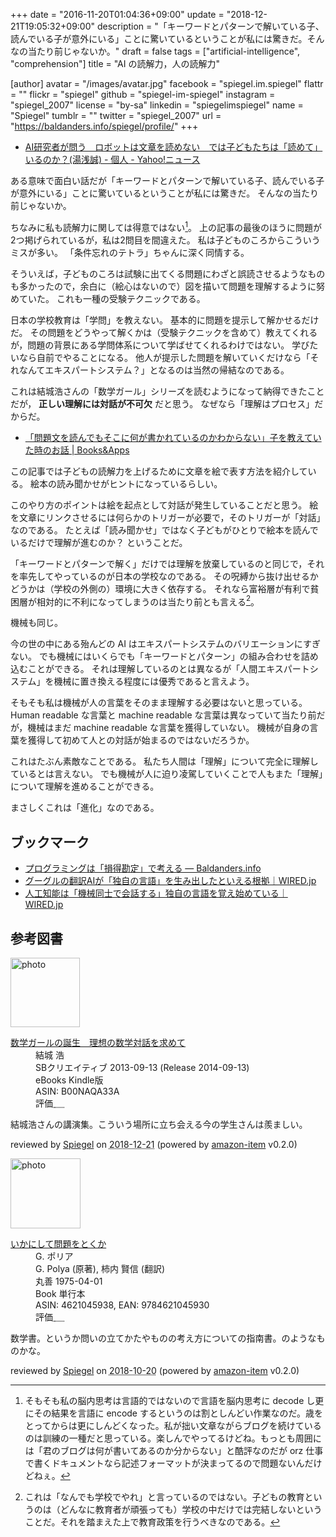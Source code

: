+++
date = "2016-11-20T01:04:36+09:00"
update = "2018-12-21T19:05:32+09:00"
description = "「キーワードとパターンで解いている子、読んでいる子が意外にいる」ことに驚いているということが私には驚きだ。そんなの当たり前じゃないか。"
draft = false
tags = ["artificial-intelligence", "comprehension"]
title = "AI の読解力，人の読解力"

[author]
  avatar = "/images/avatar.jpg"
  facebook = "spiegel.im.spiegel"
  flattr = ""
  flickr = "spiegel"
  github = "spiegel-im-spiegel"
  instagram = "spiegel_2007"
  license = "by-sa"
  linkedin = "spiegelimspiegel"
  name = "Spiegel"
  tumblr = ""
  twitter = "spiegel_2007"
  url = "https://baldanders.info/spiegel/profile/"
+++

- [AI研究者が問う　ロボットは文章を読めない　では子どもたちは「読めて」いるのか？(湯浅誠) - 個人 - Yahoo!ニュース](http://bylines.news.yahoo.co.jp/yuasamakoto/20161114-00064079/)

ある意味で面白い話だが「キーワードとパターンで解いている子、読んでいる子が意外にいる」ことに驚いているということが私には驚きだ。
そんなの当たり前じゃないか。

ちなみに私も読解力に関しては得意ではない[^blog]。
上の記事の最後のほうに問題が2つ掲げられているが，私は2問目を間違えた。
私は子どものころからこういうミスが多い。
「条件忘れのテトラ」ちゃんに深く同情する。

そういえば，子どものころは試験に出てくる問題にわざと誤読させるようなものも多かったので，余白に（絵心はないので）図を描いて問題を理解するように努めていた。
これも一種の受験テクニックである。

[^blog]: そもそも私の脳内思考は言語的ではないので言語を脳内思考に decode し更にその結果を言語に encode するというのは割としんどい作業なのだ。歳をとってからは更にしんどくなった。私が拙い文章ながらブログを続けているのは訓練の一種だと思っている。楽しんでやってるけどね。もっとも周囲には「君のブログは何が書いてあるのか分からない」と酷評なのだが orz 仕事で書くドキュメントなら記述フォーマットが決まってるので問題ないんだけどねぇ。

日本の学校教育は「学問」を教えない。
基本的に問題を提示して解かせるだけだ。
その問題をどうやって解くかは（受験テクニックを含めて）教えてくれるが，問題の背景にある学問体系について学ばせてくれるわけではない。
学びたいなら自前でやることになる。
他人が提示した問題を解いていくだけなら「それなんてエキスパートシステム？」となるのは当然の帰結なのである。

これは結城浩さんの「数学ガール」シリーズを読むようになって納得できたことだが， **正しい理解には対話が不可欠** だと思う。
なぜなら「理解はプロセス」だからだ。

- [「問題文を読んでもそこに何が書かれているのかわからない」子を教えていた時のお話 | Books&Apps](http://blog.tinect.jp/?p=33408)

この記事では子どもの読解力を上げるために文章を絵で表す方法を紹介している。
絵本の読み聞かせがヒントになっているらしい。

このやり方のポイントは絵を起点として対話が発生していることだと思う。
絵を文章にリンクさせるには何らかのトリガーが必要で，そのトリガーが「対話」なのである。
たとえば「読み聞かせ」ではなく子どもがひとりで絵本を読んでいるだけで理解が進むのか？ ということだ。

「キーワードとパターンで解く」だけでは理解を放棄しているのと同じで，それを率先してやっているのが日本の学校なのである。
その呪縛から抜け出せるかどうかは（学校の外側の）環境に大きく依存する。
それなら富裕層が有利で貧困層が相対的に不利になってしまうのは当たり前とも言える[^s]。

[^s]: これは「なんでも学校でやれ」と言っているのではない。子どもの教育というのは（どんなに教育者が頑張っても）学校の中だけでは完結しないということだ。それを踏まえた上で教育政策を行うべきなのである。

機械も同じ。

今の世の中にある殆んどの AI はエキスパートシステムのバリエーションにすぎない。
でも機械にはいくらでも「キーワードとパターン」の組み合わせを詰め込むことができる。
それは理解しているのとは異なるが「人間エキスパートシステム」を機械に置き換える程度には優秀であると言えよう。

そもそも私は機械が人の言葉をそのまま理解する必要はないと思っている。
Human readable な言葉と machine readable な言葉は異なっていて当たり前だが，機械はまだ machine readable な言葉を獲得していない。
機械が自身の言葉を獲得して初めて人との対話が始まるのではないだろうか。

これはたぶん素敵なことである。
私たち人間は「理解」について完全に理解しているとは言えない。
でも機械が人に迫り凌駕していくことで人もまた「理解」について理解を進めることができる。

まさしくこれは「進化」なのである。

## ブックマーク

- [プログラミングは「損得勘定」で考える — Baldanders.info](https://baldanders.info/spiegel/log2/000868.shtml)
- [グーグルの翻訳AIが「独自の言語」を生み出したといえる根拠｜WIRED.jp](http://wired.jp/2016/11/24/google-ai-language-create/)
- [人工知能は「機械同士で会話する」独自の言語を覚え始めている｜WIRED.jp](http://wired.jp/2017/03/30/bots-learn-speak-language/)

## 参考図書

<div class="hreview">
  <div class="photo"><a class="item url" href="https://www.amazon.co.jp/%E6%95%B0%E5%AD%A6%E3%82%AC%E3%83%BC%E3%83%AB%E3%81%AE%E8%AA%95%E7%94%9F-%E7%90%86%E6%83%B3%E3%81%AE%E6%95%B0%E5%AD%A6%E5%AF%BE%E8%A9%B1%E3%82%92%E6%B1%82%E3%82%81%E3%81%A6-%E7%B5%90%E5%9F%8E-%E6%B5%A9-ebook/dp/B00NAQA33A?SubscriptionId=AKIAJYVUJ3DMTLAECTHA&tag=baldandersinf-22&linkCode=xm2&camp=2025&creative=165953&creativeASIN=B00NAQA33A"><img src="https://images-fe.ssl-images-amazon.com/images/I/41hSKEDU3zL._SL160_.jpg" width="111" alt="photo"></a></div>
  <dl class="fn">
    <dt><a href="https://www.amazon.co.jp/%E6%95%B0%E5%AD%A6%E3%82%AC%E3%83%BC%E3%83%AB%E3%81%AE%E8%AA%95%E7%94%9F-%E7%90%86%E6%83%B3%E3%81%AE%E6%95%B0%E5%AD%A6%E5%AF%BE%E8%A9%B1%E3%82%92%E6%B1%82%E3%82%81%E3%81%A6-%E7%B5%90%E5%9F%8E-%E6%B5%A9-ebook/dp/B00NAQA33A?SubscriptionId=AKIAJYVUJ3DMTLAECTHA&tag=baldandersinf-22&linkCode=xm2&camp=2025&creative=165953&creativeASIN=B00NAQA33A">数学ガールの誕生　理想の数学対話を求めて</a></dt>
	<dd>結城 浩</dd>
    <dd>SBクリエイティブ 2013-09-13 (Release 2014-09-13)</dd>
    <dd>eBooks Kindle版</dd>
    <dd>ASIN: B00NAQA33A</dd>
    <dd>評価<abbr class="rating fa-sm" title="5">&nbsp;<i class="fas fa-star"></i>&nbsp;<i class="fas fa-star"></i>&nbsp;<i class="fas fa-star"></i>&nbsp;<i class="fas fa-star"></i>&nbsp;<i class="fas fa-star"></i></abbr></dd>
  </dl>
  <p class="description">結城浩さんの講演集。こういう場所に立ち会える今の学生さんは羨ましい。</p>
  <p class="powered-by" >reviewed by <a href='#maker' class='reviewer'>Spiegel</a> on <abbr class="dtreviewed" title="2018-12-21">2018-12-21</abbr> (powered by <a href="https://github.com/spiegel-im-spiegel/amazon-item" >amazon-item</a> v0.2.0)</p>
</div>

<div class="hreview">
  <div class="photo"><a class="item url" href="https://www.amazon.co.jp/%E3%81%84%E3%81%8B%E3%81%AB%E3%81%97%E3%81%A6%E5%95%8F%E9%A1%8C%E3%82%92%E3%81%A8%E3%81%8F%E3%81%8B-G-%E3%83%9D%E3%83%AA%E3%82%A2/dp/4621045938?SubscriptionId=AKIAJYVUJ3DMTLAECTHA&tag=baldandersinf-22&linkCode=xm2&camp=2025&creative=165953&creativeASIN=4621045938"><img src="https://images-fe.ssl-images-amazon.com/images/I/51XGP8AFX2L._SL160_.jpg" width="112" alt="photo"></a></div>
  <dl class="fn">
    <dt><a href="https://www.amazon.co.jp/%E3%81%84%E3%81%8B%E3%81%AB%E3%81%97%E3%81%A6%E5%95%8F%E9%A1%8C%E3%82%92%E3%81%A8%E3%81%8F%E3%81%8B-G-%E3%83%9D%E3%83%AA%E3%82%A2/dp/4621045938?SubscriptionId=AKIAJYVUJ3DMTLAECTHA&tag=baldandersinf-22&linkCode=xm2&camp=2025&creative=165953&creativeASIN=4621045938">いかにして問題をとくか</a></dt>
	<dd>G. ポリア</dd>
	<dd>G. Polya (原著), 柿内 賢信 (翻訳)</dd>
    <dd>丸善 1975-04-01</dd>
    <dd>Book 単行本</dd>
    <dd>ASIN: 4621045938, EAN: 9784621045930</dd>
    <dd>評価<abbr class="rating fa-sm" title="5">&nbsp;<i class="fas fa-star"></i>&nbsp;<i class="fas fa-star"></i>&nbsp;<i class="fas fa-star"></i>&nbsp;<i class="fas fa-star"></i>&nbsp;<i class="fas fa-star"></i></abbr></dd>
  </dl>
  <p class="description">数学書。というか問いの立てかたやものの考え方についての指南書。のようなものかな。</p>
  <p class="powered-by" >reviewed by <a href='#maker' class='reviewer'>Spiegel</a> on <abbr class="dtreviewed" title="2018-10-20">2018-10-20</abbr> (powered by <a href="https://github.com/spiegel-im-spiegel/amazon-item" >amazon-item</a> v0.2.0)</p>
</div>
